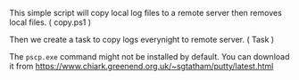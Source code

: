 This simple script will copy local log files to a remote server then removes local files. ( copy.ps1 )

Then we create a task to copy logs everynight to remote server. ( Task )

The `pscp.exe` command might not be installed by default. You can download it from https://www.chiark.greenend.org.uk/~sgtatham/putty/latest.html
